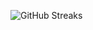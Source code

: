 ![GitHub Streaks](https://github-streaks-mqc9.onrender.com/streak/happilli/image?theme=midnight&cache_bust=1743545762&lang=ja)
